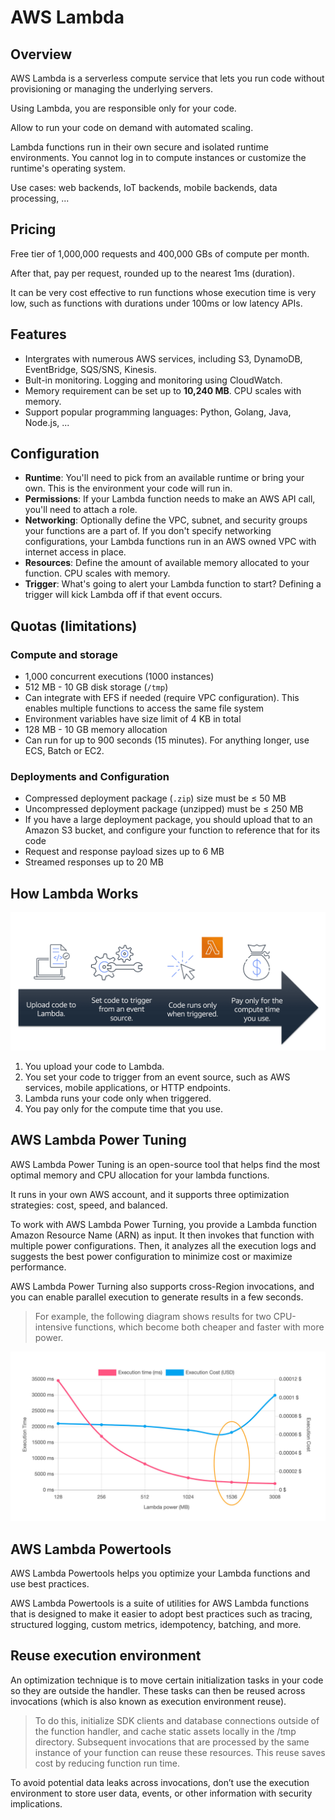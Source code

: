 # AWS Lambda

## Overview

AWS Lambda is a serverless compute service that lets you run code without provisioning or managing the underlying servers.

Using Lambda, you are responsible only for your code.

Allow to run your code on demand with automated scaling.

Lambda functions run in their own secure and isolated runtime environments. You cannot log in to compute instances or customize the runtime's operating system.

Use cases: web backends, IoT backends, mobile backends, data processing, ...


## Pricing

Free tier of 1,000,000 requests and 400,000 GBs of compute per month.

After that, pay per request, rounded up to the nearest 1ms (duration).

It can be very cost effective to run functions whose execution time is very low, such as functions with durations under 100ms or low latency APIs.


## Features

- Intergrates with numerous AWS services, including S3, DynamoDB, EventBridge, SQS/SNS, Kinesis.
- Bult-in monitoring. Logging and monitoring using CloudWatch.
- Memory requirement can be set up to **10,240 MB**. CPU scales with memory.
- Support popular programming languages: Python, Golang, Java, Node.js, ...


## Configuration

- **Runtime**: You'll need to pick from an available runtime or bring your own. This is the environment your code will run in.
- **Permissions**: If your Lambda function needs to make an AWS API call, you'll need to attach a role.
- **Networking**: Optionally define the VPC, subnet, and security groups your functions are a part of. If you don't specify networking configurations, your Lambda functions run in an AWS owned VPC with internet access in place.
- **Resources**: Define the amount of available memory allocated to your function. CPU scales with memory.
- **Trigger**: What's going to alert your Lambda function to start? Defining a trigger will kick Lambda off if that event occurs.


## Quotas (limitations)

### Compute and storage

- 1,000 concurrent executions (1000 instances)
- 512 MB - 10 GB disk storage (`/tmp`)
- Can integrate with EFS if needed (require VPC configuration). This enables multiple functions to access the same file system
- Environment variables have size limit of 4 KB in total
- 128 MB - 10 GB memory allocation
- Can run for up to 900 seconds (15 minutes). For anything longer, use ECS, Batch or EC2.

### Deployments and Configuration

- Compressed deployment package (`.zip`) size must be ≤ 50 MB
- Uncompressed deployment package (unzipped) must be ≤ 250
MB
- If you have a large deployment package,
you should upload that to an Amazon S3 bucket,
and configure your function to reference that for its code
- Request and response payload sizes up to 6 MB
- Streamed responses up to 20 MB


## How Lambda Works

![](./images/aws-lambda.png)

1. You upload your code to Lambda. 
1. You set your code to trigger from an event source, such as AWS services, mobile applications, or HTTP endpoints.
1. Lambda runs your code only when triggered.
1. You pay only for the compute time that you use. 


## AWS Lambda Power Tuning

AWS Lambda Power Tuning is an open-source tool that helps find the most optimal memory and CPU allocation for your lambda functions.

It runs in your own AWS account, and it supports three optimization strategies: cost, speed, and balanced.

To work with AWS Lambda Power Turning, you provide a Lambda function Amazon Resource Name (ARN) as input. It then invokes that function with multiple power configurations. Then, it analyzes all the execution logs and suggests the best power configuration to minimize cost or maximize performance.

AWS Lambda Power Turning also supports cross-Region invocations, and you can enable parallel execution to generate results in a few seconds.

> For example, the following diagram shows results for two CPU-intensive functions, which become both cheaper and faster with more power.

![](./images/power-tunning.png)


## AWS Lambda Powertools

AWS Lambda Powertools helps you optimize your Lambda functions and use best practices. 

AWS Lambda Powertools is a suite of utilities for AWS Lambda functions that is designed to make it easier to adopt best practices such as tracing, structured logging, custom metrics, idempotency, batching, and more. 


## Reuse execution environment 

An optimization technique is to move certain initialization tasks in your code so they are outside the handler. These tasks can then be reused across invocations (which is also known as execution environment reuse).

> To do this, initialize SDK clients and database connections outside of the function handler, and cache static assets locally in the /tmp directory. Subsequent invocations that are processed by the same instance of your function can reuse these resources. This reuse saves cost by reducing function run time. 

To avoid potential data leaks across invocations, don’t use the execution environment to store user data, events, or other information with security implications.